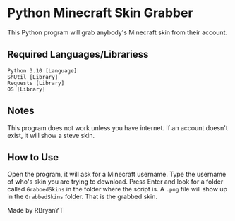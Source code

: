 # Python Minecraft Skin Grabber
This Python program will grab anybody's Minecraft skin from their account.

## Required Languages/Librariess
```
Python 3.10 [Language]
ShUtil [Library]
Requests [Library]
OS [Library]
```

## Notes
This program does not work unless you have internet.
If an account doesn't exist, it will show a steve skin.

## How to Use
Open the program, it will ask for a Minecraft username.
Type the username of who's skin you are trying to download.
Press Enter and look for a folder called `GrabbedSkins` in the folder where
the script is. A `.png` file will show up in the `GrabbedSkins` folder.
That is the grabbed skin.

Made by RBryanYT
